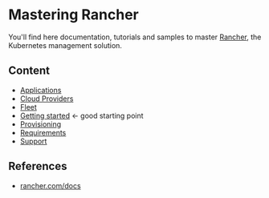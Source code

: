 # Mastering Rancher

You'll find here documentation, tutorials and samples to master [Rancher](https://rancher.com/), the Kubernetes management solution.

## Content

* [Applications](docs/apps.md)
* [Cloud Providers](docs/cloud-providers.md)
* [Fleet](docs/fleet.md)
* [Getting started](docs/getting-started.md) ← good starting point
* [Provisioning](docs/provisioning.md)
* [Requirements](docs/requirements.md)
* [Support](docs/support.md)

## References

* [rancher.com/docs](https://rancher.com/docs/rancher/v2.6/en/)
